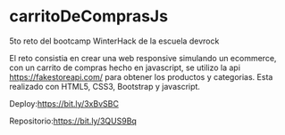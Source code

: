 # carritoDeComprasJs
5to reto del bootcamp WinterHack de la escuela devrock

El reto consistia en crear una web responsive simulando un ecommerce, con un carrito de compras hecho en javascript, se utilizo la api https://fakestoreapi.com/ para obtener los productos y categorias.
Esta realizado con HTML5, CSS3, Bootstrap y javascript.

Deploy:https://bit.ly/3xBvSBC

Repositorio:https://bit.ly/3QUS9Bq
